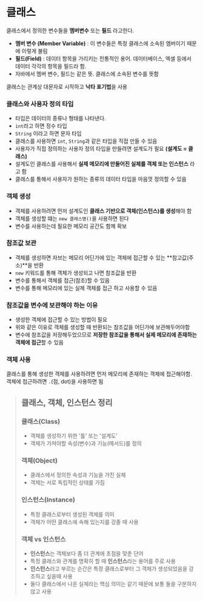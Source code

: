 # 클래스

클래스에서 정의한 변수들을 **멤버변수** 또는 **필드** 라고한다.
- **멤버 변수 (Member Variable)** : 이 변수들은 특정 클래스에 소속된 멤버이기 때문에 이렇게 불림
- **필드(Field)** : 데이터 항목을 가리키는 전통적인 용어. 데이터베이스, 엑셀 등에서 데이터 각각의 항목을 필드라 함.
- 자바에서 멤버 변수, 필드는 같은 뜻. 클래스에 소속된 변수를 뜻함

클래스는 관계상 대문자로 시작하고 **낙타 표기법**을 사용

### 클래스와 사용자 정의 타입
- 타입은 데이터의 종류나 형태를 나타낸다.
- `int`라고 하면 정수 타입
- `String` 이라고 하면 문자 타입
- 클래스를 사용하면 `int`, `String`과 같은 타입을 직접 만들 수 있음
- 사용자가 직접 정의하는 사용자 정의 타입을 만들려면 설계도가 필요 **(설계도 = 클래스)**
- 설계도인 클래스를 사용해서 **실제 메모리에 만들어진 실체를 객체 또는 인스턴스** 라고 함
- 클래스를 통해서 사용자가 원하는 종류의 데이터 타입을 마음껏 정의할 수 있음

### 객체 생성
- 객체를 사용하려면 먼저 설계도인 **클래스 기반으로 객체(인스턴스)를 생성**해야 함
- 객체를 생성할 떄는 `new 클래스명()`을 사용하면 된다
- 변수를 사용하는데 필요한 메모리 공간도 함께 확보

### 참조값 보관
- 객체를 생성하면 자브는 메모리 어딘가에 있는 객체에 접근할 수 있는 **참고값(주소)**을 반환
- `new` 키워드를 통해 객체가 생성되고 나면 참조값을 반환
- 변수를 통해서 객체를 접근(참조)할 수 있음
- 변수를 통해 메모리에 있는 실제 객체를 접근 하고 사용할 수 있음

### 참조값을 변수에 보관해야 하는 이유
- 생성한 객체에 접근할 수 있는 방법이 필요
- 위와 같은 이유로 객체를 생성할 때 반환되는 참조값을 어딘가에 보관해두어야함
- 변수에 참조값을 저장해두었으므로 **저장한 참조값을 통해서 실제 메모리에 존재하는 객체에 접근**할 수 있음

### 객체 사용
클래스를 통해 생성한 객체를 사용하려면 먼저 메모리에 존재하는 객체에 접근해야함.
객체에 접근하려면 `.`(점, dot)을 사용하면 됨

> ## 클래스, 객체, 인스턴스 정리
> ### 클래스(Class)
> - 객체를 생성하기 위한 '틀' 또는 '설계도'
> - 객체가 가져야할 속성(변수)과 기능(메서드)를 정의
> ### 객체(Object)
> - 클래스에서 정의한 속성과 기능을 가진 실체
> - 객체는 서로 독립적인 상태를 가짐
> ### 인스턴스(Instance)
> - 특정 클래스로부터 생성된 객체를 의미
> - 객체가 어떤 클래스에 속해 있는지를 강졸 때 사용
> ### 객체 vs 인스턴스
> - **인스턴스**는 객체보다 좀 더 관계에 초점을 맞춘 단어
> - 특정 클래스와 관계를 명확히 할 때 **인스턴스**라는 용어를 주로 사용
> - **인스턴스**라고 부르는 순간은 특정 클래스로부터 그 객체가 생성되었음을 강조하고 싶을때 사용
> - 둘다 클래스에서 나온 실체라는 핵심 의미는 같기 때문에 보통 둘을 구분하지 않고 사용